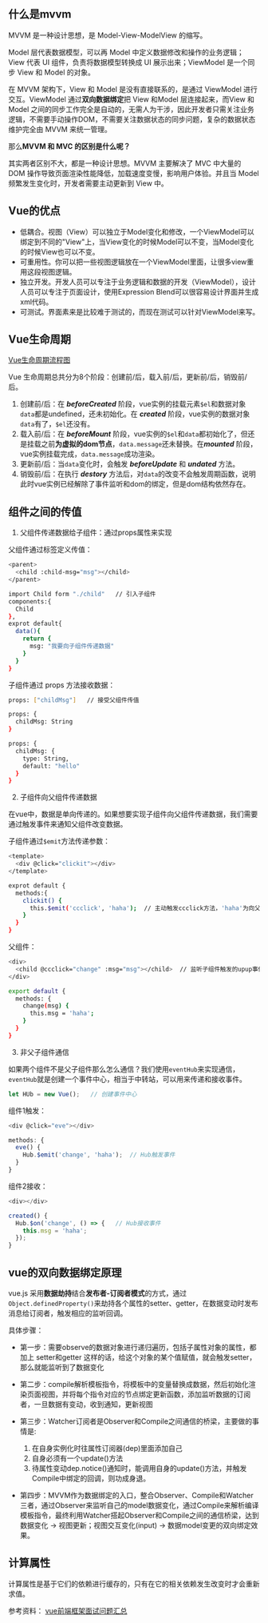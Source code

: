 ## 什么是mvvm

MVVM 是一种设计思想，是 Model-View-ModelView 的缩写。

Model 层代表数据模型，可以再 Model 中定义数据修改和操作的业务逻辑；View 代表 UI 组件，负责将数据模型转换成 UI 展示出来；ViewModel 是一个同步 View 和 Model 的对象。

在 MVVM 架构下，View 和 Model 是没有直接联系的，是通过 ViewModel 进行交互。ViewModel 通过**双向数据绑定**把 View 和Model 层连接起来，而View 和 Model 之间的同步工作完全是自动的，无需人为干涉，因此开发者只需关注业务逻辑，不需要手动操作DOM，不需要关注数据状态的同步问题，复杂的数据状态维护完全由 MVVM 来统一管理。

那么**MVVM 和 MVC 的区别是什么呢？**

其实两者区别不大，都是一种设计思想。MVVM 主要解决了 MVC 中大量的 DOM 操作导致页面渲染性能降低，加载速度变慢，影响用户体验。并且当 Model 频繁发生变化时，开发者需要主动更新到 View 中。

## Vue的优点

* 低耦合。视图（View）可以独立于Model变化和修改，一个ViewModel可以绑定到不同的"View"上，当View变化的时候Model可以不变，当Model变化的时候View也可以不变。
* 可重用性。你可以把一些视图逻辑放在一个ViewModel里面，让很多view重用这段视图逻辑。
* 独立开发。开发人员可以专注于业务逻辑和数据的开发（ViewModel），设计人员可以专注于页面设计，使用Expression Blend可以很容易设计界面并生成xml代码。
* 可测试。界面素来是比较难于测试的，而现在测试可以针对ViewModel来写。

## Vue生命周期

[Vue生命周期流程图](https://cn.vuejs.org/v2/guide/instance.html#%E5%AE%9E%E4%BE%8B%E7%94%9F%E5%91%BD%E5%91%A8%E6%9C%9F%E9%92%A9%E5%AD%90)

Vue 生命周期总共分为8个阶段：创建前/后，载入前/后，更新前/后，销毁前/后。

1. 创建前/后：在 ***beforeCreated*** 阶段，vue实例的挂载元素`$el`和数据对象`data`都是undefined，还未初始化。在 ***created*** 阶段，vue实例的数据对象`data`有了，`$el`还没有。
2. 载入前/后：在 ***beforeMount*** 阶段，vue实例的`$el`和`data`都初始化了，但还是挂载之前**为虚拟的dom节点**，`data.message`还未替换。在***mounted*** 阶段，vue实例挂载完成，`data.message`成功渲染。
3. 更新前/后：当`data`变化时，会触发 ***beforeUpdate*** 和 ***undated*** 方法。
4. 销毁前/后：在执行 ***destory*** 方法后，对`data`的改变不会触发周期函数，说明此时vue实例已经解除了事件监听和dom的绑定，但是dom结构依然存在。

## 组件之间的传值

1. 父组件传递数据给子组件：通过props属性来实现

父组件通过标签定义传值：
```bash
<parent>
  <child :child-msg="msg"></child>
</parent>

import Child form "./child"   // 引入子组件
components:{
  Child
},
exprot default{
  data(){
    return {
      msg: "我要向子组件传递数据"
    }
  }
}
```

子组件通过 props 方法接收数据：
```bash
props: ["childMsg"]   // 接受父组件传值

props: {
  childMsg: String
}

props: {
  childMsg: {
    type: String,
    default: "hello"
  }
}
```

2. 子组件向父组件传递数据

在vue中，数据是单向传递的。如果想要实现子组件向父组件传递数据，我们需要通过触发事件来通知父组件改变数据。

子组件通过`$emit`方法传递参数：
```bash
<template>
  <div @click="clickit"></div>
</template>

exprot default {
  methods:{
    clickit() {
      this.$emit('ccclick', 'haha');  // 主动触发ccclick方法，'haha'为向父组件传递的数据
    }
  }
}
```

父组件：
```bash
<div>
  <child @ccclick="change" :msg="msg"></child>  // 监听子组件触发的upup事件,然后调用change方法
</div>

export default {
  methods: {
    change(msg) {
      this.msg = 'haha';
    }
  }
}
```

3. 非父子组件通信

如果两个组件不是父子组件那么怎么通信？我们使用`eventHub`来实现通信，`eventHub`就是创建一个事件中心，相当于中转站，可以用来传递和接收事件。

```js
let HUb = new Vue();   // 创建事件中心
```

组件1触发：
```js
<div @click="eve"></div>

methods: {
  eve() {
    Hub.$emit('change', 'haha');  // Hub触发事件
  }
}
```

组件2接收：
```js
<div></div>

created() {
  Hub.$on('change', () => {   // Hub接收事件
    this.msg = 'haha';
  });
}
```

## vue的双向数据绑定原理

vue.js 采用**数据劫持**结合**发布者-订阅者模式**的方式，通过`Object.definedProperty()`来劫持各个属性的setter、getter，在数据变动时发布消息给订阅者，触发相应的监听回调。

具体步骤：

* 第一步：需要observe的数据对象进行递归遍历，包括子属性对象的属性，都加上 setter和getter
这样的话，给这个对象的某个值赋值，就会触发setter，那么就能监听到了数据变化

* 第二步：compile解析模板指令，将模板中的变量替换成数据，然后初始化渲染页面视图，并将每个指令对应的节点绑定更新函数，添加监听数据的订阅者，一旦数据有变动，收到通知，更新视图

* 第三步：Watcher订阅者是Observer和Compile之间通信的桥梁，主要做的事情是:
  1. 在自身实例化时往属性订阅器(dep)里面添加自己
  2. 自身必须有一个update()方法
  3. 待属性变动dep.notice()通知时，能调用自身的update()方法，并触发Compile中绑定的回调，则功成身退。

* 第四步：MVVM作为数据绑定的入口，整合Observer、Compile和Watcher三者，通过Observer来监听自己的model数据变化，通过Compile来解析编译模板指令，最终利用Watcher搭起Observer和Compile之间的通信桥梁，达到数据变化 -> 视图更新；视图交互变化(input) -> 数据model变更的双向绑定效果。

## 计算属性

计算属性是基于它们的依赖进行缓存的，只有在它的相关依赖发生改变时才会重新求值。

参考资料：
[vue前端框架面试问题汇总](http://www.bslxx.com/p/3187.html)